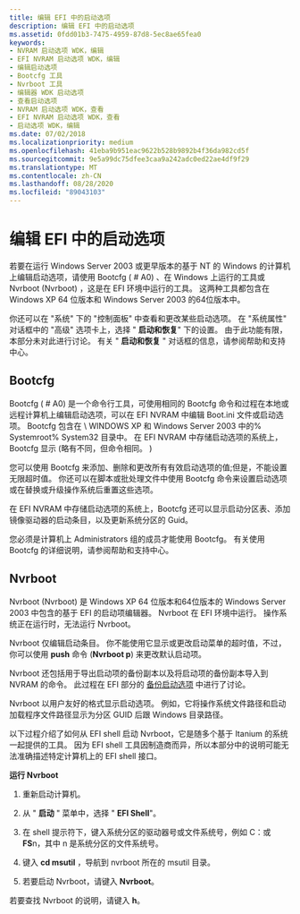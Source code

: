 ```yaml
---
title: 编辑 EFI 中的启动选项
description: 编辑 EFI 中的启动选项
ms.assetid: 0fdd01b3-7475-4959-87d8-5ec8ae65fea0
keywords:
- NVRAM 启动选项 WDK，编辑
- EFI NVRAM 启动选项 WDK，编辑
- 编辑启动选项
- Bootcfg 工具
- Nvrboot 工具
- 编辑器 WDK 启动选项
- 查看启动选项
- NVRAM 启动选项 WDK，查看
- EFI NVRAM 启动选项 WDK，查看
- 启动选项 WDK，编辑
ms.date: 07/02/2018
ms.localizationpriority: medium
ms.openlocfilehash: 41eba9b951eac9622b528b9892b4f36da982cd5f
ms.sourcegitcommit: 9e5a99dc75dfee3caa9a242adc0ed22ae4df9f29
ms.translationtype: MT
ms.contentlocale: zh-CN
ms.lasthandoff: 08/28/2020
ms.locfileid: "89043103"
---
```

# <a name="editing-boot-options-in-efi"></a>编辑 EFI 中的启动选项


若要在运行 Windows Server 2003 或更早版本的基于 NT 的 Windows 的计算机上编辑启动选项，请使用 Bootcfg ( # A0) 、在 Windows 上运行的工具或 Nvrboot (Nvrboot) ，这是在 EFI 环境中运行的工具。 这两种工具都包含在 Windows XP 64 位版本和 Windows Server 2003 的64位版本中。

你还可以在 "系统" 下的 "控制面板" 中查看和更改某些启动选项。 在 "系统属性" 对话框中的 "高级" 选项卡上，选择 " **启动和恢复**" 下的设置。 由于此功能有限，本部分未对此进行讨论。 有关 " **启动和恢复** " 对话框的信息，请参阅帮助和支持中心。

## <a name="bootcfg"></a>Bootcfg

Bootcfg ( # A0) 是一个命令行工具，可使用相同的 Bootcfg 命令和过程在本地或远程计算机上编辑启动选项，可以在 EFI NVRAM 中编辑 Boot.ini 文件或启动选项。 Bootcfg 包含在 \\ WINDOWS XP 和 Windows Server 2003 中的% Systemroot% System32 目录中。 在 EFI NVRAM 中存储启动选项的系统上，Bootcfg 显示 (略有不同，但命令相同。 ) 

您可以使用 Bootcfg 来添加、删除和更改所有有效启动选项的值;但是，不能设置无限超时值。 你还可以在脚本或批处理文件中使用 Bootcfg 命令来设置启动选项或在替换或升级操作系统后重置这些选项。

在 EFI NVRAM 中存储启动选项的系统上，Bootcfg 还可以显示启动分区表、添加镜像驱动器的启动条目，以及更新系统分区的 Guid。

您必须是计算机上 Administrators 组的成员才能使用 Bootcfg。 有关使用 Bootcfg 的详细说明，请参阅帮助和支持中心。

## <a name="nvrboot"></a>Nvrboot

Nvrboot (Nvrboot) 是 Windows XP 64 位版本和64位版本的 Windows Server 2003 中包含的基于 EFI 的启动项编辑器。 Nvrboot 在 EFI 环境中运行。 操作系统正在运行时，无法运行 Nvrboot。

Nvrboot 仅编辑启动条目。 你不能使用它显示或更改启动菜单的超时值，不过，你可以使用 **push** 命令 (**Nvrboot p**) 来更改默认启动项。

Nvrboot 还包括用于导出启动项的备份副本以及将启动项的备份副本导入到 NVRAM 的命令。 此过程在 EFI 部分的 [备份启动选项](backing-up-boot-options-in-efi.md) 中进行了讨论。

Nvrboot 以用户友好的格式显示启动选项。 例如，它将操作系统文件路径和启动加载程序文件路径显示为分区 GUID 后跟 Windows 目录路径。

以下过程介绍了如何从 EFI shell 启动 Nvrboot，它是随多个基于 Itanium 的系统一起提供的工具。 因为 EFI shell 工具因制造商而异，所以本部分中的说明可能无法准确描述特定计算机上的 EFI shell 接口。

**运行 Nvrboot**

1.  重新启动计算机。

2.  从 " **启动** " 菜单中，选择 " **EFI Shell**"。

3.  在 shell 提示符下，键入系统分区的驱动器号或文件系统号，例如 C：或 **FS**n，其中 n 是系统分区的文件系统号。

4.  键入 **cd msutil** ，导航到 nvrboot 所在的 msutil 目录。

5.  若要启动 Nvrboot，请键入 **Nvrboot**。

若要查找 Nvrboot 的说明，请键入 **h**。
